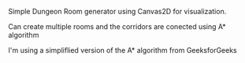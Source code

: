 Simple Dungeon Room generator using Canvas2D for visualization.

Can create multiple rooms and the corridors are conected using A* algorithm

I'm using a simpliflied version of the A* algorithm from GeeksforGeeks
